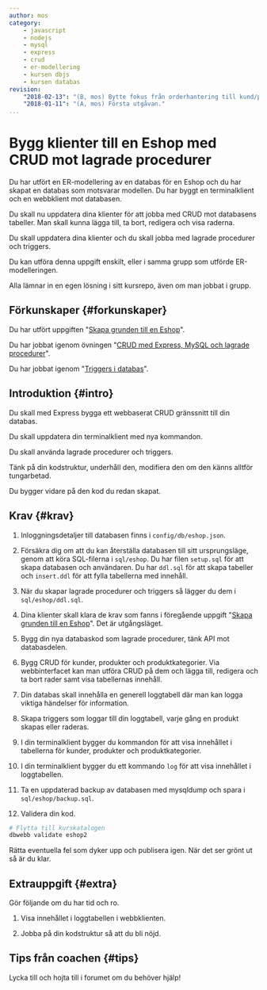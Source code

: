```yaml
---
author: mos
category:
    - javascript
    - nodejs
    - mysql
    - express
    - crud
    - er-modellering
    - kursen dbjs
    - kursen databas
revision:
    "2018-02-13": "(B, mos) Bytte fokus från orderhantering till kund/produkt."
    "2018-01-11": "(A, mos) Första utgåvan."
...
```

Bygg klienter till en Eshop med CRUD mot lagrade procedurer
==================================

Du har utfört en ER-modellering av en databas för en Eshop och du har skapat en databas som motsvarar modellen. Du har byggt en terminalklient och en webbklient mot databasen.

Du skall nu uppdatera dina klienter för att jobba med CRUD mot databasens tabeller. Man skall kunna lägga till, ta bort, redigera och visa raderna.

Du skall uppdatera dina klienter och du skall jobba med lagrade procedurer och triggers.

Du kan utföra denna uppgift enskilt, eller i samma grupp som utförde ER-modelleringen. 

<!--more-->

Alla lämnar in en egen lösning i sitt kursrepo, även om man jobbat i grupp.



Förkunskaper {#forkunskaper}
-----------------------

Du har utfört uppgiften "[Skapa grunden till en Eshop](uppgift/skapa-grunden-till-en-eshop)".

Du har jobbat igenom övningen "[CRUD med Express, MySQL och lagrade procedurer](kunskap/crud-med-express-mysql-och-lagrade-procedurer)".

Du har jobbat igenom "[Triggers i databas](kunskap/triggers-i-databas)".



Introduktion {#intro}
-----------------------

Du skall med Express bygga ett webbaserat CRUD gränssnitt till din databas.

Du skall uppdatera din terminalklient med nya kommandon.

Du skall använda lagrade procedurer och triggers.

Tänk på din kodstruktur, underhåll den, modifiera den om den känns alltför tungarbetad.

Du bygger vidare på den kod du redan skapat.



Krav {#krav}
-----------------------

1. Inloggningsdetaljer till databasen finns i `config/db/eshop.json`.

1. Försäkra dig om att du kan återställa databasen till sitt ursprungsläge, genom att köra SQL-filerna i `sql/eshop`. Du har filen `setup.sql` för att skapa databasen och användaren. Du har `ddl.sql` för att skapa tabeller och `insert.ddl` för att fylla tabellerna med innehåll.

1. När du skapar lagrade procedurer och triggers så lägger du dem i `sql/eshop/ddl.sql`.

1. Dina klienter skall klara de krav som fanns i föregående uppgift "[Skapa grunden till en Eshop](uppgift/skapa-grunden-till-en-eshop)". Det är utgångsläget.

1. Bygg din nya databaskod som lagrade procedurer, tänk API mot databasdelen.

1. Bygg CRUD för kunder, produkter och produktkategorier. Via webbinterfacet kan man utföra CRUD på dem och lägga till, redigera och ta bort rader samt visa tabellernas innehåll.

1. Din databas skall innehålla en generell loggtabell där man kan logga viktiga händelser för information.

1. Skapa triggers som loggar till din loggtabell, varje gång en produkt skapas eller raderas.

1. I din terminalklient bygger du kommandon för att visa innehållet i tabellerna för kunder, produkter och produktkategorier.

1. I din terminalklient bygger du ett kommando `log` för att visa innehållet i loggtabellen.

1. Ta en uppdaterad backup av databasen med mysqldump och spara i `sql/eshop/backup.sql`.

1. Validera din kod.

```bash
# Flytta till kurskatalogen
dbwebb validate eshop2
```

Rätta eventuella fel som dyker upp och publisera igen. När det ser grönt ut så är du klar.



Extrauppgift {#extra}
-----------------------

Gör följande om du har tid och ro.

1. Visa innehållet i loggtabellen i webbklienten.

1. Jobba på din kodstruktur så att du bli nöjd.



Tips från coachen {#tips}
-----------------------

Lycka till och hojta till i forumet om du behöver hjälp!
